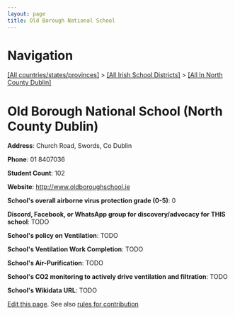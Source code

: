 ```yaml
---
layout: page
title: Old Borough National School
---
```

# Navigation

[[All countries/states/provinces]](../../..) > [[All Irish School Districts]](../..) > [[All In North County Dublin]](..)

# Old Borough National School (North County Dublin)

**Address**: Church Road, Swords, Co Dublin

**Phone**: 01 8407036

**Student Count**: 102

**Website**: <http://www.oldboroughschool.ie>

**School's overall airborne virus protection grade (0-5)**: 0

**Discord, Facebook, or WhatsApp group for discovery/advocacy for THIS school**: TODO

**School's policy on Ventilation**: TODO

**School's Ventilation Work Completion**: TODO

**School's Air-Purification**: TODO

**School's CO2 monitoring to actively drive ventilation and filtration**: TODO

**School's Wikidata URL**: TODO


[Edit this page](https://github.com/ventilate-schools/Ireland/edit/main/./Dublin_North_County_Dublin/Old_Borough_National_School.md). See also [rules for contribution](../../../contribution-rules/)